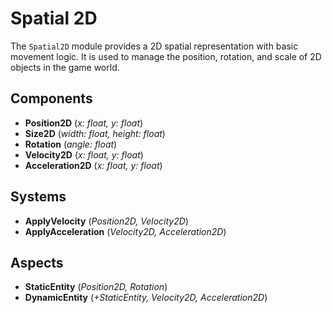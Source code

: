 # Spatial 2D

The `Spatial2D` module provides a 2D spatial representation with basic movement logic. It is used to manage the position, rotation, and scale of 2D objects in the game world.

## Components

- **Position2D** (*x: float, y: float*)
- **Size2D** (*width: float, height: float*)
- **Rotation** (*angle: float*)
- **Velocity2D** (*x: float, y: float*)
- **Acceleration2D** (*x: float, y: float*)

## Systems

- **ApplyVelocity** (*Position2D, Velocity2D*)
- **ApplyAcceleration** (*Velocity2D, Acceleration2D*)

## Aspects

- **StaticEntity** (*Position2D, Rotation*)
- **DynamicEntity** (*+StaticEntity, Velocity2D, Acceleration2D*)
